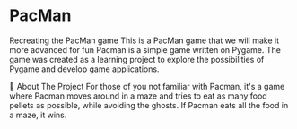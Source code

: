 # PacMan
Recreating the PacMan game
This is a PacMan game that we will make it more advanced for fun
Pacman is a simple game written on Pygame. The game was created as a learning project to explore the possibilities of Pygame and develop game applications.


📝 About The Project
For those of you not familiar with Pacman, it's a game where Pacman moves around in a maze and tries to eat as many food pellets as possible, while avoiding the ghosts. If Pacman eats all the food in a maze, it wins.


